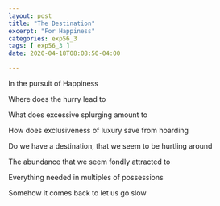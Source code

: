 ```yaml
---
layout: post
title: "The Destination"
excerpt: "For Happiness"
categories: exp56_3
tags: [ exp56_3 ]
date: 2020-04-18T08:08:50-04:00

---
```


In the pursuit of Happiness

Where does the hurry lead to

What does excessive splurging amount to

How does exclusiveness of luxury save from hoarding

Do we have a destination, that we seem to be hurtling around

The abundance that we seem fondly attracted to

Everything needed in multiples of possessions

Somehow it comes back to let us go slow 
